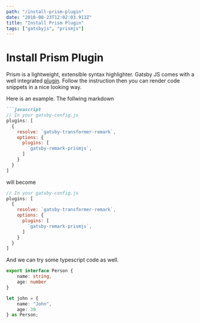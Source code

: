 ```yaml
---
path: "/install-prism-plugin"
date: "2018-08-23T12:02:03.913Z"
title: "Install Prism Plugin"
tags: ["gatsbyjs", "prismjs"]
---
```


# Install Prism Plugin

Prism is a lightweight, extensible syntax highlighter. Gatsby JS comes with a well integrated [plugin](https://www.gatsbyjs.org/packages/gatsby-remark-prismjs/?=). Follow the instruction then you can render code snippets in a nice looking way. 

Here is an example. The follwing markdown 

````markdown
```javascript
// In your gatsby-config.js
plugins: [
  {
    resolve: `gatsby-transformer-remark`,
    options: {
      plugins: [
        `gatsby-remark-prismjs`,
      ]
    }
  }
]
````

will become

```javascript
// In your gatsby-config.js
plugins: [
  {
    resolve: `gatsby-transformer-remark`,
    options: {
      plugins: [
        `gatsby-remark-prismjs`,
      ]
    }
  }
]
```

And we can try some typescript code as well.

```typescript
export interface Person {
    name: string,
    age: number
}

let john = {
    name: "John",
    age: 39
} as Person;
```


